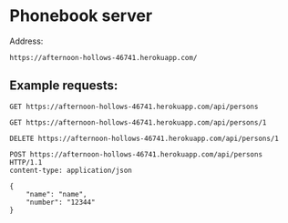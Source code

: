 # Phonebook server

Address:

`https://afternoon-hollows-46741.herokuapp.com/`

## Example requests:
```
GET https://afternoon-hollows-46741.herokuapp.com/api/persons

GET https://afternoon-hollows-46741.herokuapp.com/api/persons/1

DELETE https://afternoon-hollows-46741.herokuapp.com/api/persons/1

POST https://afternoon-hollows-46741.herokuapp.com/api/persons HTTP/1.1
content-type: application/json

{
    "name": "name",
    "number": "12344"
}
```